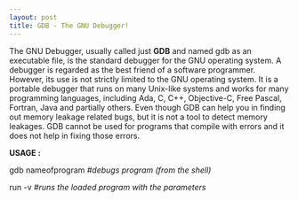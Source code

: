 ```yaml
---
layout: post
title: GDB - The GNU Debugger!
---
```

The GNU Debugger, usually called just **GDB** and named gdb as an executable file, is the standard debugger for the GNU operating system. A debugger is regarded as the best friend of a software programmer. However, its use is not strictly limited to the GNU operating system. It is a portable debugger that runs on many Unix-like systems and works for many programming languages, including Ada, C, C++, Objective-C, Free Pascal, Fortran, Java and partially others.
Even though GDB can help you in finding out memory leakage related bugs, but it is not a tool to detect memory leakages. GDB cannot be used for programs that compile with errors and it does not help in fixing those errors.

**USAGE :**



gdb nameofprogram   *#debugs program (from the shell)*


run -v	            *#runs the loaded program with the parameters*

